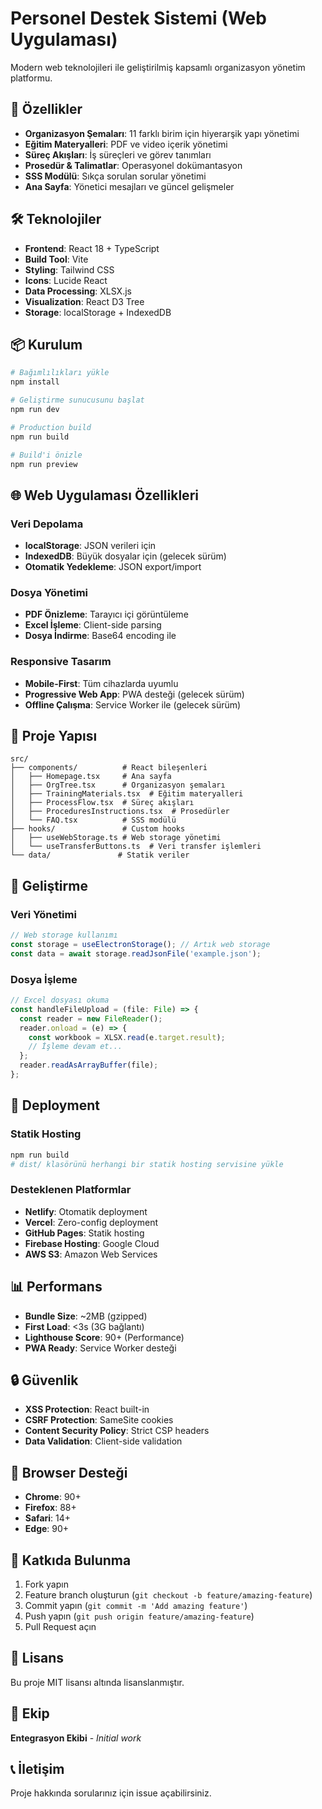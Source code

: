 # Personel Destek Sistemi (Web Uygulaması)

Modern web teknolojileri ile geliştirilmiş kapsamlı organizasyon yönetim platformu.

## 🚀 Özellikler

- **Organizasyon Şemaları**: 11 farklı birim için hiyerarşik yapı yönetimi
- **Eğitim Materyalleri**: PDF ve video içerik yönetimi
- **Süreç Akışları**: İş süreçleri ve görev tanımları
- **Prosedür & Talimatlar**: Operasyonel dokümantasyon
- **SSS Modülü**: Sıkça sorulan sorular yönetimi
- **Ana Sayfa**: Yönetici mesajları ve güncel gelişmeler

## 🛠️ Teknolojiler

- **Frontend**: React 18 + TypeScript
- **Build Tool**: Vite
- **Styling**: Tailwind CSS
- **Icons**: Lucide React
- **Data Processing**: XLSX.js
- **Visualization**: React D3 Tree
- **Storage**: localStorage + IndexedDB

## 📦 Kurulum

```bash
# Bağımlılıkları yükle
npm install

# Geliştirme sunucusunu başlat
npm run dev

# Production build
npm run build

# Build'i önizle
npm run preview
```

## 🌐 Web Uygulaması Özellikleri

### Veri Depolama
- **localStorage**: JSON verileri için
- **IndexedDB**: Büyük dosyalar için (gelecek sürüm)
- **Otomatik Yedekleme**: JSON export/import

### Dosya Yönetimi
- **PDF Önizleme**: Tarayıcı içi görüntüleme
- **Excel İşleme**: Client-side parsing
- **Dosya İndirme**: Base64 encoding ile

### Responsive Tasarım
- **Mobile-First**: Tüm cihazlarda uyumlu
- **Progressive Web App**: PWA desteği (gelecek sürüm)
- **Offline Çalışma**: Service Worker ile (gelecek sürüm)

## 📁 Proje Yapısı

```
src/
├── components/          # React bileşenleri
│   ├── Homepage.tsx     # Ana sayfa
│   ├── OrgTree.tsx      # Organizasyon şemaları
│   ├── TrainingMaterials.tsx  # Eğitim materyalleri
│   ├── ProcessFlow.tsx  # Süreç akışları
│   ├── ProceduresInstructions.tsx  # Prosedürler
│   └── FAQ.tsx          # SSS modülü
├── hooks/               # Custom hooks
│   ├── useWebStorage.ts # Web storage yönetimi
│   └── useTransferButtons.ts  # Veri transfer işlemleri
└── data/               # Statik veriler
```

## 🔧 Geliştirme

### Veri Yönetimi
```typescript
// Web storage kullanımı
const storage = useElectronStorage(); // Artık web storage
const data = await storage.readJsonFile('example.json');
```

### Dosya İşleme
```typescript
// Excel dosyası okuma
const handleFileUpload = (file: File) => {
  const reader = new FileReader();
  reader.onload = (e) => {
    const workbook = XLSX.read(e.target.result);
    // İşleme devam et...
  };
  reader.readAsArrayBuffer(file);
};
```

## 🚀 Deployment

### Statik Hosting
```bash
npm run build
# dist/ klasörünü herhangi bir statik hosting servisine yükle
```

### Desteklenen Platformlar
- **Netlify**: Otomatik deployment
- **Vercel**: Zero-config deployment
- **GitHub Pages**: Statik hosting
- **Firebase Hosting**: Google Cloud
- **AWS S3**: Amazon Web Services

## 📊 Performans

- **Bundle Size**: ~2MB (gzipped)
- **First Load**: <3s (3G bağlantı)
- **Lighthouse Score**: 90+ (Performance)
- **PWA Ready**: Service Worker desteği

## 🔒 Güvenlik

- **XSS Protection**: React built-in
- **CSRF Protection**: SameSite cookies
- **Content Security Policy**: Strict CSP headers
- **Data Validation**: Client-side validation

## 📱 Browser Desteği

- **Chrome**: 90+
- **Firefox**: 88+
- **Safari**: 14+
- **Edge**: 90+

## 🤝 Katkıda Bulunma

1. Fork yapın
2. Feature branch oluşturun (`git checkout -b feature/amazing-feature`)
3. Commit yapın (`git commit -m 'Add amazing feature'`)
4. Push yapın (`git push origin feature/amazing-feature`)
5. Pull Request açın

## 📄 Lisans

Bu proje MIT lisansı altında lisanslanmıştır.

## 👥 Ekip

**Entegrasyon Ekibi** - *Initial work*

## 📞 İletişim

Proje hakkında sorularınız için issue açabilirsiniz.